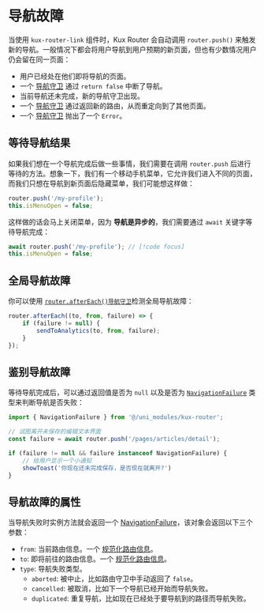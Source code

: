 # 导航故障

当使用 `kux-router-link` 组件时，Kux Router 会自动调用 `router.push()` 来触发新的导航。一般情况下都会将用户导航到用户预期的新页面，但也有少数情况用户仍会留在同一页面：

+ 用户已经处在他们即将导航的页面。
+ 一个 [导航守卫](/guide/advanced/navigation-guards) 通过 `return false` 中断了导航。
+ 当前导航还未完成，新的导航守卫出现。
+ 一个 [导航守卫](/guide/advanced/navigation-guards) 通过返回新的路由，从而重定向到了其他页面。
+ 一个 [导航守卫](/guide/advanced/navigation-guards) 抛出了一个 `Error`。

## 等待导航结果

如果我们想在一个导航完成后做一些事情，我们需要在调用 `router.push` 后进行等待的方法。想象一下，我们有一个移动手机菜单，它允许我们进入不同的页面，而我们只想在导航到新页面后隐藏菜单，我们可能想这样做：

```ts
router.push('/my-profile');
this.isMenuOpen = false;
```

这样做的话会马上关闭菜单，因为 **导航是异步的**，我们需要通过 `await` 关键字等待导航完成：

```ts
await router.push('/my-profile'); // [!code focus]
this.isMenuOpen = false;
```

## 全局导航故障

你可以使用 [`router.afterEach()导航守卫`](/guide/adavanced/navigation-guards#全局后置钩子)检测全局导航故障：

```ts
router.afterEach((to, from, failure) => {
    if (failure != null) {
        sendToAnalytics(to, from, failure);
    }
});
```

## 鉴别导航故障

等待导航完成后，可以通过返回值是否为 `null` 以及是否为 [`NavigationFailure`](/api/interfaces/NavigationFailure) 类型来判断导航是否失败：

```ts
import { NavigationFailure } from '@/uni_modules/kux-router';

// 试图离开未保存的编辑文本界面
const failure = await router.push('/pages/articles/detail');

if (failure != null && failure instanceof NavigationFailure) {
    // 给用户显示一个小通知
    showToast('你现在还未完成保存，是否现在就离开?')
}
```

## 导航故障的属性

当导航失败时实例方法就会返回一个 [NavigationFailure](/api/interfaces/NavigationFailure)，该对象会返回以下三个参数：

+ `from`: 当前路由信息。一个 [规范化路由信息](/api/interfaces/RouteLocationNormalizedLoaded)。
+ `to`: 即将前往的路由信息。一个 [规范化路由信息](/api/interfaces/RouteLocationNormalizedLoaded)。
+ `type`: 导航失败类型。
  + `aborted`: 被中止，比如路由守卫中手动返回了 `false`。
  + `cancelled`: 被取消，比如下一个导航已经开始而导航失败。
  + `duplicated`: 重复导航，比如现在已经处于要导航到的路径而导航失败。
